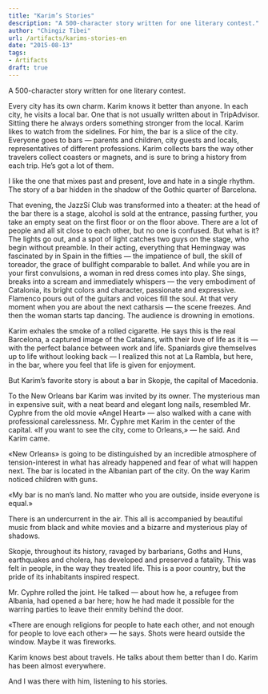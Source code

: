 ```yaml
---
title: "Karim’s Stories"
description: "A 500-character story written for one literary contest."
author: "Chingiz Tibei"
url: /artifacts/karims-stories-en
date: "2015-08-13"
tags: 
- Artifacts
draft: true
---
```


A 500-character story written for one literary contest.

Every city has its own charm. Karim knows it better than anyone. In each city, he visits a local bar. One that is not usually written about in TripAdvisor. Sitting there he always orders something stronger from the local. Karim likes to watch from the sidelines. For him, the bar is a slice of the city. Everyone goes to bars — parents and children, city guests and locals, representatives of different professions. Karim collects bars the way other travelers collect coasters or magnets, and is sure to bring a history from each trip. He’s got a lot of them.

I like the one that mixes past and present, love and hate in a single rhythm. The story of a bar hidden in the shadow of the Gothic quarter of Barcelona.

That evening, the JazzSí Club was transformed into a theater: at the head of the bar there is a stage, alcohol is sold at the entrance, passing further, you take an empty seat on the first floor or on the floor above. There are a lot of people and all sit close to each other, but no one is confused. But what is it? The lights go out, and a spot of light catches two guys on the stage, who begin without preamble. In their acting, everything that Hemingway was fascinated by in Spain in the fifties — the impatience of bull, the skill of toreador, the grace of bullfight comparable to ballet. And while you are in your first convulsions, a woman in red dress comes into play. She sings, breaks into a scream and immediately whispers — the very embodiment of Catalonia, its bright colors and character, passionate and expressive. Flamenco pours out of the guitars and voices fill the soul. At that very moment when you are about the next catharsis — the scene freezes. And then the woman starts tap dancing. The audience is drowning in emotions.

Karim exhales the smoke of a rolled cigarette. He says this is the real Barcelona, a captured image of the Catalans, with their love of life as it is — with the perfect balance between work and life. Spaniards give themselves up to life without looking back — I realized this not at La Rambla, but here, in the bar, where you feel that life is given for enjoyment.

But Karim’s favorite story is about a bar in Skopje, the capital of Macedonia.

To the New Orleans bar Karim was invited by its owner. The mysterious man in expensive suit, with a neat beard and elegant long nails, resembled Mr. Cyphre from the old movie «Angel Heart» — also walked with a cane with professional carelessness. Mr. Cyphre met Karim in the center of the capital. «If you want to see the city, come to Orleans,» — he said. And Karim came.

«New Orleans» is going to be distinguished by an incredible atmosphere of tension-interest in what has already happened and fear of what will happen next. The bar is located in the Albanian part of the city. On the way Karim noticed children with guns.

«My bar is no man’s land. No matter who you are outside, inside everyone is equal.»

There is an undercurrent in the air. This all is accompanied by beautiful music from black and white movies and a bizarre and mysterious play of shadows.

Skopje, throughout its history, ravaged by barbarians, Goths and Huns, earthquakes and cholera, has developed and preserved a fatality. This was felt in people, in the way they treated life. This is a poor country, but the pride of its inhabitants inspired respect.

Mr. Cyphre rolled the joint. He talked — about how he, a refugee from Albania, had opened a bar here; how he had made it possible for the warring parties to leave their enmity behind the door.

«There are enough religions for people to hate each other, and not enough for people to love each other» — he says. Shots were heard outside the window. Maybe it was fireworks.

Karim knows best about travels. He talks about them better than I do. Karim has been almost everywhere.

And I was there with him, listening to his stories.